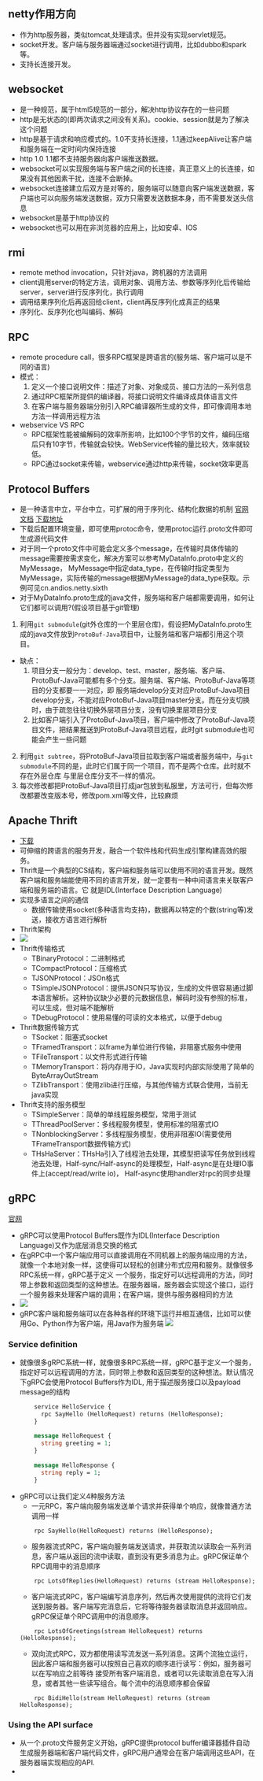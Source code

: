 ## netty作用方向
- 作为http服务器，类似tomcat,处理请求。但并没有实现servlet规范。
- socket开发。客户端与服务器端通过socket进行调用，比如dubbo和spark等。
- 支持长连接开发。

## websocket
- 是一种规范，属于html5规范的一部分，解决http协议存在的一些问题
- http是无状态的(即两次请求之间没有关系)。cookie、session就是为了解决这个问题
- http是基于请求和响应模式的。1.0不支持长连接，1.1通过keepAlive让客户端和服务端在一定时间内保持连接
- http 1.0 1.1都不支持服务器向客户端推送数据。 
- websocket可以实现服务端与客户端之间的长连接，真正意义上的长连接，如果没有其他因素干扰，连接不会断掉。
- websocket连接建立后双方是对等的，服务端可以随意向客户端发送数据，客户端也可以向服务端发送数据，双方只需要发送数据本身，而不需要发送头信息
- websocket是基于http协议的
- websocket也可以用在非浏览器的应用上，比如安卓、IOS

## rmi
- remote method invocation，只针对java，跨机器的方法调用
- client调用server的特定方法，调用对象、调用方法、参数等序列化后传输给server，server进行反序列化，执行调用
- 调用结果序列化后再返回给client，client再反序列化成真正的结果
- 序列化、反序列化也叫编码、解码

## RPC
- remote procedure call，很多RPC框架是跨语言的(服务端、客户端可以是不同的语言)
- 模式：
    1. 定义一个接口说明文件：描述了对象、对象成员、接口方法的一系列信息
    2. 通过RPC框架所提供的编译器，将接口说明文件编译成具体语言文件
    3. 在客户端与服务器端分别引入RPC编译器所生成的文件，即可像调用本地方法一样调用远程方法
- webservice VS RPC
    - RPC框架性能被编解码的效率所影响，比如100个字节的文件，编码压缩后只有10字节，传输就会较快。WebService传输的量比较大，效率就较低。
    - RPC通过socket来传输，webservice通过http来传输，socket效率更高
    
## Protocol Buffers
- 是一种语言中立，平台中立，可扩展的用于序列化、结构化数据的机制
[官网](https://developers.google.com/protocol-buffers)
[文档](https://developers.google.com/protocol-buffers/docs/javatutorial)
[下载地址](https://github.com/protocolbuffers/protobuf/releases)    
- 下载后配置环境变量，即可使用protoc命令，使用protoc运行.proto文件即可生成源代码文件
- 对于同一个proto文件中可能会定义多个message，在传输时具体传输的message需要按需求变化，解决方案可以参考MyDataInfo.proto中定义的MyMessage，
MyMessage中指定data_type，在传输时指定类型为MyMessage，实际传输的message根据MyMessage的data_type获取。示例可见cn.andios.netty.sixth
- 对于MyDataInfo.proto生成的java文件，服务端和客户端都需要调用，如何让它们都可以调用?(假设项目基于git管理)
1. 利用`git submodule`(git外仓库的一个里层仓库)，假设把MyDataInfo.proto生成的java文件放到`ProtoBuf-Java`项目中，让服务端和客户端都引用这个项目。
- 缺点：
    1. 项目分支一般分为：develop、test、master，服务端、客户端、ProtoBuf-Java可能都有多个分支。服务端、客户端、ProtoBuf-Java等项目的分支都要一一对应，即
    服务端develop分支对应ProtoBuf-Java项目develop分支，不能对应ProtoBuf-Java项目master分支。而在分支切换时，由于疏忽往往切换外层项目分支，没有切换里层项目分支
    2. 比如客户端引入了ProtoBuf-Java项目，客户端中修改了ProtoBuf-Java项目文件，把结果推送到ProtoBuf-Java项目远程，此时git submodule也可能会产生一些问题
2. 利用`git subtree`，将ProtoBuf-Java项目拉取到客户端或者服务端中，与`git submodule`不同的是，此时它们属于同一个项目，而不是两个仓库。此时就不存在外层仓库
与里层仓库分支不一样的情况。
3. 每次修改都把ProtoBuf-Java项目打成jar包放到私服里，方法可行，但每次修改都要改变版本号，修改pom.xml等文件，比较麻烦
    
## Apache Thrift
- [下载](https://mirror.bit.edu.cn/apache/thrift/)
- 可伸缩的跨语言的服务开发，融合一个软件栈和代码生成引擎构建高效的服务。
- Thrift是一个典型的CS结构，客户端和服务端可以使用不同的语言开发。既然客户端和服务端能使用不同的语言开发，就一定要有一种中间语言来关联客户端和服务端的语言。它
就是IDL(Interface Description Language)
- 实现多语言之间的通信
    - 数据传输使用socket(多种语言均支持)，数据再以特定的个数(string等)发送，接收方语言进行解析
- Thrift架构
- ![](img/thrift.png)    
- Thrift传输格式
    - TBinaryProtocol：二进制格式
    - TCompactProtocol：压缩格式
    - TJSONProtocol：JSOn格式
    - TSimpleJSONProtocol：提供JSON只写协议，生成的文件很容易通过脚本语言解析。这种协议缺少必要的元数据信息，解码时没有参照的标准，可以生成，但对端不能解析
    - TDebugProtocol：使用易懂的可读的文本格式，以便于debug
- Thrift数据传输方式
    - TSocket：阻塞式socket
    - TFramedTransport：以frame为单位进行传输，非阻塞式服务中使用
    - TFileTransport：以文件形式进行传输
    - TMemoryTransport：将内存用于IO，Java实现时内部实际使用了简单的ByteArrayOutStream
    - TZlibTransport：使用zlib进行压缩，与其他传输方式联合使用，当前无java实现
- Thrift支持的服务模型
    - TSimpleServer：简单的单线程服务模型，常用于测试
    - TThreadPoolServer：多线程服务模型，使用标准的阻塞式IO
    - TNonblockingServer：多线程服务模型，使用非阻塞IO(需要使用TFrameTransport数据传输方式)
    - THsHaServer：THsHa引入了线程池去处理，其模型把读写任务放到线程池去处理，Half-sync/Half-async的处理模型，Half-async是在处理IO事件上(accept/read/write io)，
    Half-async使用handler对rpc的同步处理
    
## gRPC
[官网](https://grpc.io/)
- gRPC可以使用Protocol Buffers既作为IDL(Interface Description Language)又作为底层消息交换的格式
- 在gRPC中一个客户端应用可以直接调用在不同机器上的服务端应用的方法，就像一个本地对象一样，这使得可以轻松的创建分布式应用和服务。就像很多RPC系统一样，gRPC基于定义
一个服务，指定好可以远程调用的方法，同时带上参数和返回类型的这种想法。在服务器端，服务器会实现这个接口，运行一个服务器来处理客户端的调用；在客户端，提供与服务器相同的方法
- ![](img/gRPC.png)  
- gRPC客户端和服务端可以在各种各样的环境下运行并相互通信，比如可以使用Go、Python作为客户端，用Java作为服务端
 ![](https://grpc.io/docs/guides/concepts/)
### Service definition
- 就像很多gRPC系统一样，就像很多RPC系统一样，gRPC基于定义一个服务，指定好可以远程调用的方法，同时带上参数和返回类型的这种想法。默认情况下gRPC会使用Protocol Buffers作为IDL,
用于描述服务接口以及payload message的结构
    ```proto
        service HelloService {
          rpc SayHello (HelloRequest) returns (HelloResponse);
        }
        
        message HelloRequest {
          string greeting = 1;
        }
        
        message HelloResponse {
          string reply = 1;
        }
    ```
- gRPC可以让我们定义4种服务方法
    - 一元RPC，客户端向服务端发送单个请求并获得单个响应，就像普通方法调用一样
    ```
        rpc SayHello(HelloRequest) returns (HelloResponse);
    ```
    - 服务器流式RPC，客户端向服务端发送请求，并获取流以读取会一系列消息，客户端从返回的流中读取，直到没有更多消息为止。gRPC保证单个RPC调用中的消息顺序
    ```
        rpc LotsOfReplies(HelloRequest) returns (stream HelloResponse);
    ```
    - 客户端流式RPC，客户端编写消息序列，然后再次使用提供的流将它们发送到服务器。客户端写完消息后，它将等待服务器读取消息并返回响应。gRPC保证单个RPC调用中的消息顺序。
    ```
        rpc LotsOfGreetings(stream HelloRequest) returns (HelloResponse);
    ```
    - 双向流式RPC，双方都使用读写流发送一系列消息。这两个流独立运行，因此客户端和服务器可以按照自己喜欢的顺序进行读写：例如，服务器可以在写响应之前等待
    接受所有客户端消息，或者可以先读取消息在写入消息，或者其他一些读写组合。每个流中的消息顺序都会保留
    ```
        rpc BidiHello(stream HelloRequest) returns (stream HelloResponse);
    ```
### Using the API surface
- 从一个.proto文件服务定义开始，gRPC提供protocol buffer编译器插件自动生成服务器端和客户端代码文件，gRPC用户通常会在客户端调用这些API，在服务器端实现相应的API.
- 
